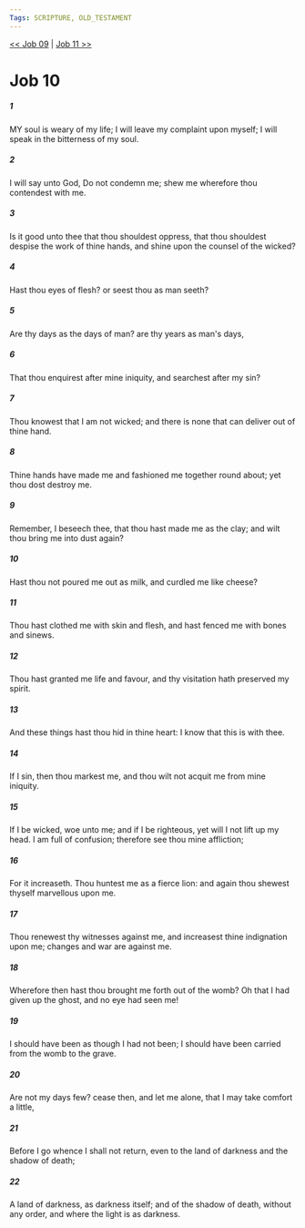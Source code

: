 ```yaml
---
Tags: SCRIPTURE, OLD_TESTAMENT
---
```


[<< Job 09](OLD_TESTAMENT/18_Job/Job_09.md) | [Job 11 >>](OLD_TESTAMENT/18_Job/Job_11.md)

# Job 10

##### 1
 MY soul is weary of my life; I will leave my complaint upon myself; I will speak in the bitterness of my soul.
##### 2
 I will say unto God, Do not condemn me; shew me wherefore thou contendest with me.
##### 3
 Is it good unto thee that thou shouldest oppress, that thou shouldest despise the work of thine hands, and shine upon the counsel of the wicked?
##### 4
 Hast thou eyes of flesh?  or seest thou as man seeth?
##### 5
 Are thy days as the days of man?  are thy years as man's days,
##### 6
 That thou enquirest after mine iniquity, and searchest after my sin?
##### 7
 Thou knowest that I am not wicked; and there is none that can deliver out of thine hand.
##### 8
 Thine hands have made me and fashioned me together round about; yet thou dost destroy me.
##### 9
 Remember, I beseech thee, that thou hast made me as the clay; and wilt thou bring me into dust again?
##### 10
 Hast thou not poured me out as milk, and curdled me like cheese?
##### 11
 Thou hast clothed me with skin and flesh, and hast fenced me with bones and sinews.
##### 12
 Thou hast granted me life and favour, and thy visitation hath preserved my spirit.
##### 13
 And these things hast thou hid in thine heart: I know that this is with thee.
##### 14
 If I sin, then thou markest me, and thou wilt not acquit me from mine iniquity.
##### 15
 If I be wicked, woe unto me; and if I be righteous, yet will I not lift up my head.  I am full of confusion; therefore see thou mine affliction;
##### 16
 For it increaseth.  Thou huntest me as a fierce lion: and again thou shewest thyself marvellous upon me.
##### 17
 Thou renewest thy witnesses against me, and increasest thine indignation upon me; changes and war are against me.
##### 18
 Wherefore then hast thou brought me forth out of the womb?  Oh that I had given up the ghost, and no eye had seen me!
##### 19
 I should have been as though I had not been; I should have been carried from the womb to the grave.
##### 20
 Are not my days few?  cease then, and let me alone, that I may take comfort a little,
##### 21
 Before I go whence I shall not return, even to the land of darkness and the shadow of death;
##### 22
 A land of darkness, as darkness itself; and of the shadow of death, without any order, and where the light is as darkness.
